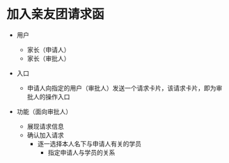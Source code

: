 # 加入亲友团请求函

* 用户
	* 家长（申请人）
	* 家长（审批人）

* 入口
	* 申请人向指定的用户（审批人）发送一个请求卡片，该请求卡片，即为审批人的操作入口

* 功能（面向审批人）
	* 展现请求信息
	* 确认加入请求
		* 逐一选择本人名下与申请人有关的学员
			* 指定申请人与学员的关系
<!--stackedit_data:
eyJoaXN0b3J5IjpbLTEwNTAyNzI0NDhdfQ==
-->
